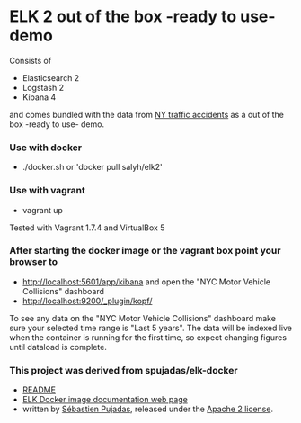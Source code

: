 # ELK 2 out of the box -ready to use- demo

Consists of

* Elasticsearch 2
* Logstash 2
* Kibana 4

and comes bundled with the data from [NY traffic accidents](https://github.com/elastic/examples/tree/master/ELK_nyc_traffic_accidents)
as a out of the box -ready to use- demo.

### Use with docker

* ./docker.sh or 'docker pull salyh/elk2'

### Use with vagrant

* vagrant up

Tested with Vagrant 1.7.4 and VirtualBox 5

### After starting the docker image or the vagrant box point your browser to

* [http://localhost:5601/app/kibana](http://localhost:5601/app/kibana) and open the "NYC Motor Vehicle Collisions" dashboard
* [http://localhost:9200/_plugin/kopf/](http://localhost:9200/_plugin/kopf/)

To see any data on the "NYC Motor Vehicle Collisions" dashboard make sure your selected time range is "Last 5 years".
The data will be indexed live when the container is running for the first time, so expect changing figures until dataload is complete.

### This project was derived from spujadas/elk-docker

* [README](docs/index.md)
* [ELK Docker image documentation web page](http://elk-docker.readthedocs.org/)
* written by [Sébastien Pujadas](https://pujadas.net), released under the [Apache 2 license](https://www.apache.org/licenses/LICENSE-2.0).
